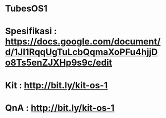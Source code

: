 # TubesOS1

# Spesifikasi : https://docs.google.com/document/d/1JI1RqqUgTuLcbQqmaXoPFu4hjjDo8Ts5enZJXHp9s9c/edit
# Kit         : http://bit.ly/kit-os-1
# QnA         : http://bit.ly/kit-os-1
